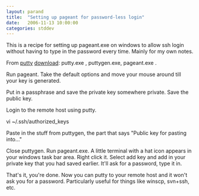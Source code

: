 ```yaml
---
layout: parand
title:  "Setting up pageant for password-less login"
date:   2006-11-13 10:00:00
categories: stddev
---
```

This is a recipe for setting up pageant.exe on windows to allow ssh login without having to type in the password every time. Mainly for my own notes.

From [putty](/web/20101222035752/http://www.chiark.greenend.org.uk/~sgtatham/putty/) [download](/web/20101222035752/http://www.chiark.greenend.org.uk/~sgtatham/putty/download.html): putty.exe , puttygen.exe, pageant.exe .

Run pageant. Take the default options and move your mouse around till your key is generated.

Put in a passphrase and save the private key somewhere private. Save the public key.

Login to the remote host using putty.

vi ~/.ssh/authorized\_keys

Paste in the stuff from puttygen, the part that says "Public key for pasting into…"

Close puttygen. Run pageant.exe. A little terminal with a hat icon appears in your windows task bar area. Right click it. Select add key and add in your private key that you had saved earlier. It'll ask for a password, type it in.

That's it, you're done. Now you can putty to your remote host and it won't ask you for a password. Particularly useful for things like winscp, svn+ssh, etc.
